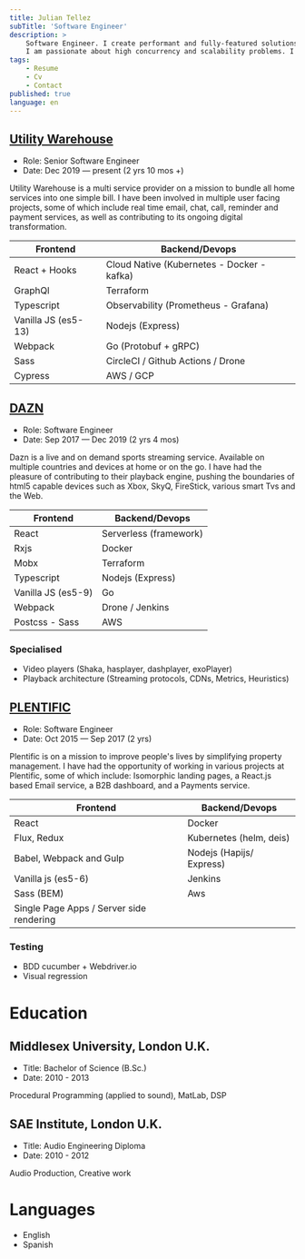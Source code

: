 ```yaml
---
title: Julian Tellez
subTitle: 'Software Engineer'
description: >
    Software Engineer. I create performant and fully-featured solutions using best practice standards.
    I am passionate about high concurrency and scalability problems. I love a good design session and to build and contribute to high performant teams.
tags:
    - Resume
    - Cv
    - Contact
published: true
language: en
---
```


## [Utility Warehouse](https://uw.co.uk/)
- Role: Senior Software Engineer
- Date: Dec 2019 — present (2 yrs 10 mos +)

Utility Warehouse is a multi service provider on a mission to bundle all home
services into one simple bill. I have been involved in multiple user facing
projects, some of which include real time email, chat, call, reminder and payment services,
as well as contributing to its ongoing digital transformation.

| Frontend              | Backend/Devops
| -------------         |-------------
| React + Hooks         | Cloud Native (Kubernetes - Docker - kafka)
| GraphQl               | Terraform
| Typescript            | Observability (Prometheus - Grafana)
| Vanilla JS (es5-13)   | Nodejs (Express)
| Webpack               | Go (Protobuf + gRPC)
| Sass                  | CircleCI / Github Actions / Drone
| Cypress               | AWS / GCP

## [DAZN](https://www.dazn.com)
- Role: Software Engineer
- Date: Sep 2017 — Dec 2019 (2 yrs 4 mos)

Dazn is a live and on demand sports streaming service.
Available on multiple countries and devices at home or on the go. I have had the pleasure of contributing to their playback engine, pushing the boundaries of html5 capable devices such as Xbox, SkyQ, FireStick, various smart Tvs and the Web.

| Frontend              | Backend/Devops
| -------------         |-------------
| React                 | Serverless (framework)
| Rxjs                  | Docker
| Mobx                  | Terraform
| Typescript            | Nodejs (Express)
| Vanilla JS (es5-9)    | Go
| Webpack               | Drone / Jenkins
| Postcss - Sass        | AWS

### Specialised

- Video players (Shaka, hasplayer, dashplayer, exoPlayer)
- Playback architecture (Streaming protocols, CDNs, Metrics, Heuristics)

## [PLENTIFIC](https://plentific.com)
- Role: Software Engineer
- Date: Oct 2015 — Sep 2017 (2 yrs)

Plentific is on a mission to improve people's lives by simplifying property management.
I have had the opportunity of working in various projects at
Plentific, some of which include: Isomorphic landing pages, a
React.js based Email service, a B2B dashboard, and a Payments
service.

| Frontend                                  | Backend/Devops
| -------------                             |-------------
| React                                     | Docker
| Flux, Redux                               | Kubernetes (helm, deis)
| Babel, Webpack and Gulp                   | Nodejs (Hapijs/ Express)
| Vanilla js (es5-6)                        | Jenkins
| Sass (BEM)                                | Aws
| Single Page Apps / Server side rendering  |

### Testing

- BDD cucumber + Webdriver.io
- Visual regression

# Education

## Middlesex University, London U.K.

- Title: Bachelor of Science (B.Sc.)
- Date: 2010 - 2013

Procedural Programming (applied to sound), MatLab, DSP

## SAE Institute, London U.K.

- Title: Audio Engineering Diploma
- Date: 2010 - 2012

Audio Production, Creative work

# Languages

- English
- Spanish
